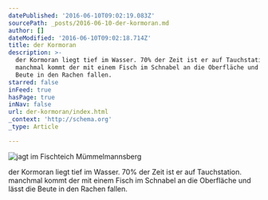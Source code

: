 ```yaml
---
datePublished: '2016-06-10T09:02:19.083Z'
sourcePath: _posts/2016-06-10-der-kormoran.md
author: []
dateModified: '2016-06-10T09:02:18.714Z'
title: der Kormoran
description: >-
  der Kormoran liegt tief im Wasser. 70% der Zeit ist er auf Tauchstation.
  manchmal kommt der mit einem Fisch im Schnabel an die Oberfläche und lässt die
  Beute in den Rachen fallen.
starred: false
inFeed: true
hasPage: true
inNav: false
url: der-kormoran/index.html
_context: 'http://schema.org'
_type: Article

---
```

![jagt im Fischteich Mümmelmannsberg](https://the-grid-user-content.s3-us-west-2.amazonaws.com/356a0c1d-d431-46fc-8d79-81249f0a27ed.jpg)

der Kormoran liegt tief im Wasser. 70% der Zeit ist er auf Tauchstation. manchmal kommt der mit einem Fisch im Schnabel an die Oberfläche und lässt die Beute in den Rachen fallen.